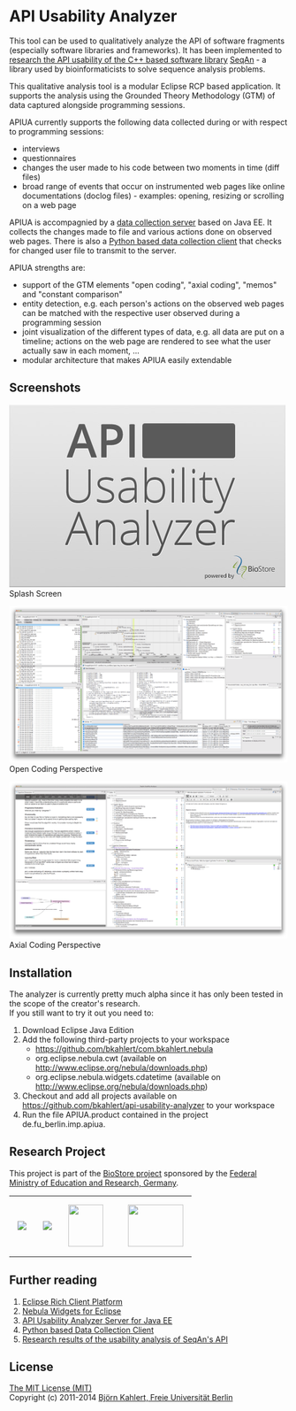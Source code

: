 # API Usability Analyzer

This tool can be used to qualitatively analyze the API of software fragments (especially software libraries and frameworks).
It has been implemented to [research the API usability of the C++ based software library](https://github.com/bkahlert/seqan-thesis) [SeqAn](http://www.seqan.de) - a library used by bioinformaticists to solve sequence analysis problems.

This qualitative analysis tool is a modular Eclipse RCP based application.
It supports the analysis using the Grounded Theory Methodology (GTM) of data captured alongside programming sessions. 

APIUA currently supports the following data collected during or with respect to programming sessions:
- interviews
- questionnaires
- changes the user made to his code between two moments in time (diff files)
- broad range of events that occur on instrumented web pages like online documentations (doclog files) - examples: opening, resizing or scrolling on a web page

APIUA is accompagnied by a [data collection server](https://github.com/bkahlert/api-usability-analyzer-server-java-ee) based on Java EE. It collects the changes made to file and various actions done on observed web pages.
There is also a [Python based data collection client](https://github.com/bkahlert/api-usability-analyzer-client-python) that checks for changed user file to transmit to the server.

APIUA strengths are:
- support of the GTM elements "open coding", "axial coding", "memos" and "constant comparison"
- entity detection, e.g. each person's actions on the observed web pages can be matched with the respective user observed during a programming session
- joint visualization of the different types of data, e.g. all data are put on a timeline; actions on the web page are rendered to see what the user actually saw in each moment, ... 
- modular architecture that makes APIUA easily extendable

## Screenshots

![Splash Screen](images/logo.jpg)
Splash Screen

![Open Coding Perspective](images/open-coding.png)
Open Coding Perspective

![Axial Coding Perspective](images/axial-coding.png)
Axial Coding Perspective


## Installation

The analyzer is currently pretty much alpha since it has only been tested in the scope of the creator's research.  
If you still want to try it out you need to:

1. Download Eclipse Java Edition
1. Add the following third-party projects to your workspace
   - https://github.com/bkahlert/com.bkahlert.nebula
   - org.eclipse.nebula.cwt (available on http://www.eclipse.org/nebula/downloads.php)
   - org.eclipse.nebula.widgets.cdatetime (available on http://www.eclipse.org/nebula/downloads.php)
1. Checkout and add all projects available on https://github.com/bkahlert/api-usability-analyzer to your workspace
1. Run the file APIUA.product contained in the project de.fu_berlin.imp.apiua. 

## Research Project

This project is part of the [BioStore project](http://www.seqan-biostore.de/wp/) sponsored by the [Federal Ministry of Education and Research, Germany](http://www.bmbf.de).

<table style="border-collapse: collapse; border: none; margin: 15px auto;">
    <tr>
        <td style="padding: 15px;"><a href="http://www.seqan.de"><img src="http://www.seqan-biostore.de/wp/wp-content/uploads/2012/01/seqan_logo_115x76.png"></a></td>
        <td style="padding: 15px;"><a href="http://www.fu-berlin.de"><img src="http://www.seqan-biostore.de/wp/wp-content/uploads/2012/02/fu_logo.gif"></a></td>
        <td style="padding: 15px;"><a href="https://research.nvidia.com/content/fuberlin-crc-summary" ><img src="http://www.seqan-biostore.de/wp/wp-content/uploads/2013/11/NV_CUDA_Research_Center_3D_small.png" width="63" height="76"></a></td>
        <td style="padding: 15px;"><a href="http://bmbf.de/" style="margin-left: 15px;"><img src="http://www.seqan-biostore.de/wp/wp-content/uploads/2011/09/BMBF_CMYK_Gef_150_e.png" width="100" height="76"></a></td>
    </tr>
</table>

## Further reading

1. [Eclipse Rich Client Platform](http://wiki.eclipse.org/index.php/Rich_Client_Platform)
2. [Nebula Widgets for Eclipse](https://github.com/bkahlert/com.bkahlert.nebula)
3. [API Usability Analyzer Server for Java EE](https://github.com/bkahlert/api-usability-analyzer-server-java-ee)
4. [Python based Data Collection Client](https://github.com/bkahlert/api-usability-analyzer-client-python)
5. [Research results of the usability analysis of SeqAn's API](https://github.com/bkahlert/seqan-research)

## License

[The MIT License (MIT)](../../LICENCE)  
Copyright (c) 2011-2014 [Björn Kahlert, Freie Universität Berlin](http://www.mi.fu-berlin.de/w/Main/BjoernKahlert)
